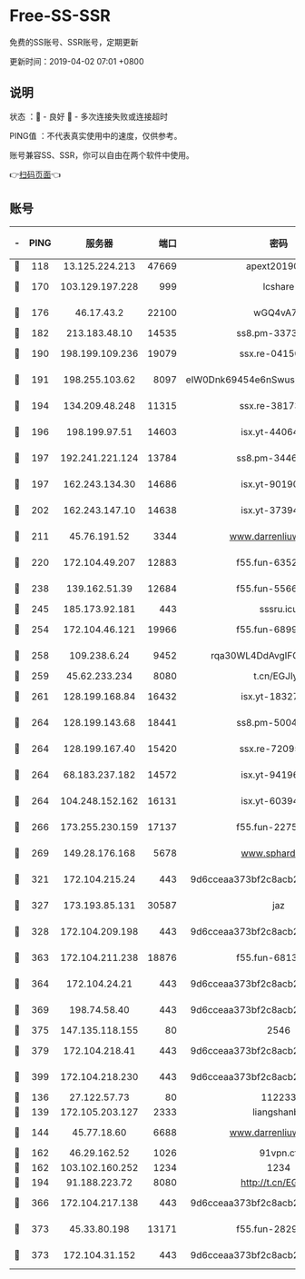 # Free-SS-SSR

免费的SS账号、SSR账号，定期更新

更新时间：2019-04-02 07:01 +0800

## 说明

状态     ：🙂 - 良好 🙁 - 多次连接失败或连接超时

PING值   ：不代表真实使用中的速度，仅供参考。

账号兼容SS、SSR，你可以自由在两个软件中使用。

👉[扫码页面](https://liesauer.github.io/Free-SS-SSR/)👈

## 账号

|-|PING|服务器|端口|密码|加密方式|区域|
|:----:|:----:|:-----:|-----:|:----:|:----:|:----:|
|🙂|118|13.125.224.213|47669|apext2019001|chacha20|KR|
|🙂|170|103.129.197.228|999|lcshare|aes-256-cfb|CN|
|🙂|176|46.17.43.2|22100|wGQ4vA7D|aes-256-gcm|RU|
|🙂|182|213.183.48.10|14535|ss8.pm-33736221|rc4-md5|RU|
|🙂|190|198.199.109.236|19079|ssx.re-04150237|aes-256-cfb|US|
|🙂|191|198.255.103.62|8097|eIW0Dnk69454e6nSwuspv9DmS201tQ0D|aes-256-cfb|US|
|🙂|194|134.209.48.248|11315|ssx.re-38173894|aes-256-cfb|US|
|🙂|196|198.199.97.51|14603|isx.yt-44064347|aes-256-cfb|US|
|🙂|197|192.241.221.124|13784|ss8.pm-34461522|aes-256-cfb|US|
|🙂|197|162.243.134.30|14686|isx.yt-90190160|aes-256-cfb|US|
|🙂|202|162.243.147.10|14638|isx.yt-37394875|aes-256-cfb|US|
|🙂|211|45.76.191.52|3344|www.darrenliuwei.com|aes-256-cfb|AU|
|🙂|220|172.104.49.207|12883|f55.fun-63527647|aes-256-cfb|SG|
|🙂|238|139.162.51.39|12684|f55.fun-55660117|aes-256-cfb|SG|
|🙂|245|185.173.92.181|443|sssru.icu|rc4-md5|RU|
|🙂|254|172.104.46.121|19966|f55.fun-68996821|aes-256-cfb|SG|
|🙂|258|109.238.6.24|9452|rqa30WL4DdAvgIFG6Fs3znzTa|aes-256-cfb|FR|
|🙂|259|45.62.233.234|8080|t.cn/EGJIyrl|rc4-md5|CA|
|🙂|261|128.199.168.84|16432|isx.yt-18327519|aes-256-cfb|SG|
|🙂|264|128.199.143.68|18441|ss8.pm-50042831|aes-256-cfb|SG|
|🙂|264|128.199.167.40|15420|ssx.re-72095229|aes-256-cfb|SG|
|🙂|264|68.183.237.182|14572|isx.yt-94196593|aes-256-cfb|SG|
|🙂|264|104.248.152.162|16131|isx.yt-60394237|aes-256-cfb|SG|
|🙂|266|173.255.230.159|17137|f55.fun-22752790|aes-256-cfb|US|
|🙂|269|149.28.176.168|5678|www.sphard.com|aes-256-cfb|SG|
|🙂|321|172.104.215.24|443|9d6cceaa373bf2c8acb22e60b6a58be6|aes-256-cfb|US|
|🙂|327|173.193.85.131|30587|jaz|aes-256-cfb|US|
|🙂|328|172.104.209.198|443|9d6cceaa373bf2c8acb22e60b6a58be6|aes-256-cfb|US|
|🙂|363|172.104.211.238|18876|f55.fun-68130782|aes-256-cfb|US|
|🙂|364|172.104.24.21|443|9d6cceaa373bf2c8acb22e60b6a58be6|aes-256-cfb|US|
|🙂|369|198.74.58.40|443|9d6cceaa373bf2c8acb22e60b6a58be6|aes-256-cfb|US|
|🙂|375|147.135.118.155|80|2546|chacha20|US|
|🙂|379|172.104.218.41|443|9d6cceaa373bf2c8acb22e60b6a58be6|aes-256-cfb|US|
|🙂|399|172.104.218.230|443|9d6cceaa373bf2c8acb22e60b6a58be6|aes-256-cfb|US|
|🙂|136|27.122.57.73|80|112233|chacha20|CN|
|🙂|139|172.105.203.127|2333|liangshanbo|chacha20|JP|
|🙂|144|45.77.18.60|6688|www.darrenliuwei.com|aes-256-cfb|JP|
|🙂|162|46.29.162.52|1026|91vpn.cf|rc4-md5|RU|
|🙂|162|103.102.160.252|1234|1234|rc4-md5|JP|
|🙂|194|91.188.223.72|8080|http://t.cn/EGJIyrl|rc4-md5|RU|
|🙂|366|172.104.217.138|443|9d6cceaa373bf2c8acb22e60b6a58be6|aes-256-cfb|US|
|🙂|373|45.33.80.198|13171|f55.fun-28295578|aes-256-cfb|US|
|🙂|373|172.104.31.152|443|9d6cceaa373bf2c8acb22e60b6a58be6|aes-256-cfb|US|
